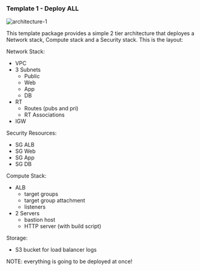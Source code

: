### Template 1 - Deploy ALL

![architecture-1](https://s3.amazonaws.com/personal-website-assets104410-dev/projects/template-1-autoscaling.png)

This template package provides a simple 2 tier architecture that deployes a Network stack, Compute stack and a Security stack. This is the layout:

Network Stack:
- VPC
- 3 Subnets
  - Public
  - Web
  - App
  - DB
- RT
  - Routes (pubs and pri)
  - RT Associations
- IGW

Security Resources:
- SG ALB
- SG Web
- SG App
- SG DB

Compute Stack:
- ALB
  - target groups
  - target group attachment
  - listeners
- 2 Servers
  - bastion host
  - HTTP server (with build script)

Storage:
- S3 bucket for load balancer logs

NOTE: everything is going to be deployed at once!